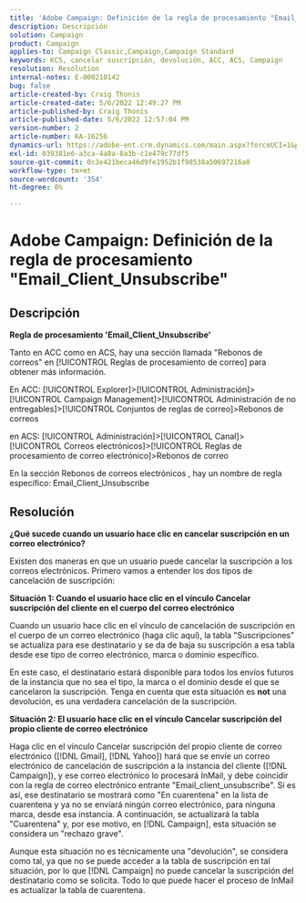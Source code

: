 ```yaml
---
title: 'Adobe Campaign: Definición de la regla de procesamiento "Email_Client_Unsubscribe"'
description: Descripción
solution: Campaign
product: Campaign
applies-to: Campaign Classic,Campaign,Campaign Standard
keywords: KCS, cancelar suscripción, devolución, ACC, ACS, Campaign
resolution: Resolution
internal-notes: E-000210142
bug: false
article-created-by: Craig Thonis
article-created-date: 5/6/2022 12:49:27 PM
article-published-by: Craig Thonis
article-published-date: 5/6/2022 12:57:04 PM
version-number: 2
article-number: KA-16256
dynamics-url: https://adobe-ent.crm.dynamics.com/main.aspx?forceUCI=1&pagetype=entityrecord&etn=knowledgearticle&id=95ff1df6-3acd-ec11-a7b5-6045bd00d4f5
exl-id: 039381e6-a3ca-4a8a-8a3b-c1e479c77df5
source-git-commit: 0c3e421beca46d9fe1952b1f98538a50697216a0
workflow-type: tm+mt
source-wordcount: '354'
ht-degree: 0%

---
```


# Adobe Campaign: Definición de la regla de procesamiento &quot;Email_Client_Unsubscribe&quot;

## Descripción


<b>Regla de procesamiento &#39;Email_Client_Unsubscribe&#39;</b>

Tanto en ACC como en ACS, hay una sección llamada &quot;Rebonos de correos&quot; en [!UICONTROL Reglas de procesamiento de correo] para obtener más información.

En ACC: [!UICONTROL Explorer]>[!UICONTROL Administración]>[!UICONTROL Campaign Management]>[!UICONTROL Administración de no entregables]>[!UICONTROL Conjuntos de reglas de correo]>Rebonos de correos

en ACS: [!UICONTROL Administración]>[!UICONTROL Canal]>[!UICONTROL Correos electrónicos]>[!UICONTROL Reglas de procesamiento de correo electrónico]>Rebonos de correo

En la sección Rebonos de correos electrónicos , hay un nombre de regla específico: Email_Client_Unsubscribe


## Resolución


<b>¿Qué sucede cuando un usuario hace clic en cancelar suscripción en un correo electrónico?</b>

Existen dos maneras en que un usuario puede cancelar la suscripción a los correos electrónicos. Primero vamos a entender los dos tipos de cancelación de suscripción:

<b>Situación 1: Cuando el usuario hace clic en el vínculo Cancelar suscripción del cliente en el cuerpo del correo electrónico</b>

Cuando un usuario hace clic en el vínculo de cancelación de suscripción en el cuerpo de un correo electrónico (haga clic aquí), la tabla &quot;Suscripciones&quot; se actualiza para ese destinatario y se da de baja su suscripción a esa tabla desde ese tipo de correo electrónico, marca o dominio específico.

En este caso, el destinatario estará disponible para todos los envíos futuros de la instancia que no sea el tipo, la marca o el dominio desde el que se cancelaron la suscripción. Tenga en cuenta que esta situación es <b>not</b> una devolución, es una verdadera cancelación de la suscripción.

<b>Situación 2: El usuario hace clic en el vínculo Cancelar suscripción del propio cliente de correo electrónico</b>

Haga clic en el vínculo Cancelar suscripción del propio cliente de correo electrónico ([!DNL Gmail], [!DNL Yahoo]) hará que se envíe un correo electrónico de cancelación de suscripción a la instancia del cliente ([!DNL Campaign]), y ese correo electrónico lo procesará InMail, y debe coincidir con la regla de correo electrónico entrante &quot;Email_client_unsubscribe&quot;. Si es así, ese destinatario se mostrará como &quot;En cuarentena&quot; en la lista de cuarentena y ya no se enviará ningún correo electrónico, para ninguna marca, desde esa instancia. A continuación, se actualizará la tabla &quot;Cuarentena&quot; y, por ese motivo, en [!DNL Campaign], esta situación se considera un &quot;rechazo grave&quot;.

Aunque esta situación no es técnicamente una &quot;devolución&quot;, se considera como tal, ya que no se puede acceder a la tabla de suscripción en tal situación, por lo que [!DNL Campaign] no puede cancelar la suscripción del destinatario como se solicita. Todo lo que puede hacer el proceso de InMail es actualizar la tabla de cuarentena.
